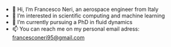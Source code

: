 - 👋 Hi, I’m Francesco Neri, an aerospace engineer from Italy
- 👀 I’m interested in scientific computing and machine learning
- 🌱 I’m currently pursuing a PhD in fluid dynamics
- 📫 You can reach me on my personal email adress: francesconeri95@gmail.com

<!---
fneri13/fneri13 is a ✨ special ✨ repository because its `README.md` (this file) appears on your GitHub profile.
You can click the Preview link to take a look at your changes.
--->
